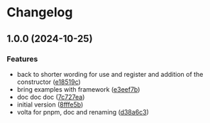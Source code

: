 # Changelog

## 1.0.0 (2024-10-25)


### Features

* back to shorter wording for use and register and addition of the constructor ([e18519c](https://github.com/Missive-js/missive.js/commit/e18519cd2b1e0ba72efdf5c10fa9a5f95bd3bc7e))
* bring examples with framework ([e3eef7b](https://github.com/Missive-js/missive.js/commit/e3eef7b6e3dbf129f709cee815cb5690fcc8d9ec))
* doc doc doc ([7c727ea](https://github.com/Missive-js/missive.js/commit/7c727ea8a9926f9f0b44abe7a49d4d8041b12f0e))
* initial version ([8fffe5b](https://github.com/Missive-js/missive.js/commit/8fffe5b96d08fb204cf763768cf2cb104c2cf6bf))
* volta for pnpm, doc and renaming ([d38a6c3](https://github.com/Missive-js/missive.js/commit/d38a6c370d367c38104dae5dafb813bf83dcd3f5))
